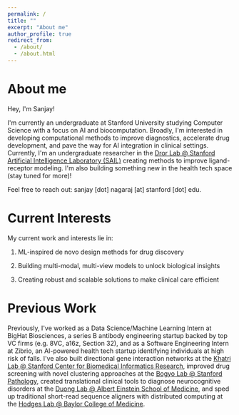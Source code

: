 ```yaml
---
permalink: /
title: ""
excerpt: "About me"
author_profile: true
redirect_from: 
  - /about/
  - /about.html
---
```


About me
======

Hey, I'm Sanjay!

I'm currently an undergraduate at Stanford University studying Computer Science with a focus on AI and biocomputation. Broadly, I'm interested in developing computational methods to improve diagnostics, accelerate drug development, and pave the way for AI integration in clinical settings. Currently, I'm an undergraduate researcher in the [Dror Lab @ Stanford Artificial Intelligence Laboratory (SAIL)](https://ai.stanford.edu/) creating methods to improve ligand-receptor modeling. I'm also building something new in the health tech space (stay tuned for more)!

Feel free to reach out: sanjay [dot] nagaraj [at] stanford [dot] edu.


Current Interests
======
My current work and interests lie in:

1) ML-inspired de novo design methods for drug discovery

2) Building multi-modal, multi-view models to unlock biological insights

3) Creating robust and scalable solutions to make clinical care efficient


Previous Work
======

Previously, I've worked as a Data Science/Machine Learning Intern at BigHat Biosciences, a series B antibody engineering startup backed by top VC firms (e.g. 8VC, a16z, Section 32), and as a Software Engineering Intern at Zibrio, an AI-powered health tech startup identifying individuals at high risk of falls. I've also built  directional gene interaction networks at the [Khatri Lab @ Stanford Center for Biomedical Informatics Research](https://bmir.stanford.edu/), improved drug screening with novel clustering approaches at the [Bogyo Lab @ Stanford Pathology](https://med.stanford.edu/pathology.html), created translational clinical tools to diagnose neurocognitive disorders at the [Duong Lab @ Albert Einstein School of Medicine](https://www.einsteinmed.edu/faculty/16575/tim-duong/), and sped up traditional short-read sequence aligners with distributed computing at the [Hodges Lab @ Baylor College of Medicine](http://www.hodgeslab.org/). 
